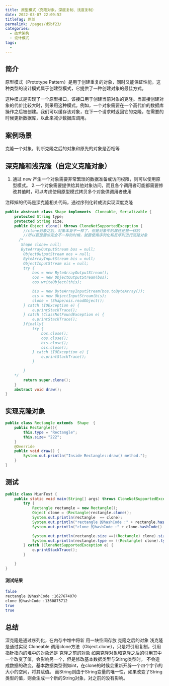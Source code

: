 ```yaml
---
title: 原型模式（克隆对象，深度复制、浅度复制）
date: 2022-03-07 22:09:52
titleTag: 原创
permalink: /pages/d5bf23/
categories: 
  - 技术架构
  - 设计模式
tags: 
  - 
---
```

## 简介
原型模式（Prototype Pattern）是用于创建重复的对象，同时又能保证性能。这种类型的设计模式属于创建型模式，它提供了一种创建对象的最佳方式。

这种模式是实现了一个原型接口，该接口用于创建当前对象的克隆。当直接创建对象的代价比较大时，则采用这种模式。例如，一个对象需要在一个高代价的数据库操作之后被创建。我们可以缓存该对象，在下一个请求时返回它的克隆，在需要的时候更新数据库，以此来减少数据库调用。

## 案例场景
克隆一个对象，判断克隆之后的对象和原先的对象是否相等

## 深克隆和浅克隆（自定义克隆对象）
1. 通过 new 产生一个对象需要非常繁琐的数据准备或访问权限，则可以使用原型模式。
2.一个对象需要提供给其他对象访问，而且各个调用者可能都需要修改其值时，可以考虑使用原型模式拷贝多个对象供调用者使用

注释掉的代码是深克隆相关代码，通过序列化转成流实现深度克隆
```java 
public abstract class Shape implements  Cloneable, Serializable {
    protected String type;
    protected String size;
    public Object clone() throws CloneNotSupportedException {
        //clone对象之后，对象本身不一样了，但是对象中的属性还是一样的
        //所以要是要求完全不一样的时候，就要使用序列化和反序列进行克隆对象
      /* 
       Shape clone= null;
       ByteArrayOutputStream bos = null;
        ObjectOutputStream oos = null;
        ByteArrayInputStream bis = null;
        ObjectInputStream ois = null;
        try {
            bos = new ByteArrayOutputStream();
            oos = new ObjectOutputStream(bos);
            oos.writeObject(this);

            bis = new ByteArrayInputStream(bos.toByteArray());
            ois = new ObjectInputStream(bis);
            clone = (Shape)ois.readObject();
        } catch (IOException e) {
            e.printStackTrace();
        } catch (ClassNotFoundException e) {
            e.printStackTrace();
        }finally{
            try {
                bos.close();
                oos.close();
                bis.close();
                ois.close();
            } catch (IOException e) {
                e.printStackTrace();
            }

        }
    */
        return super.clone();
    }
    abstract void draw();
}
```
## 实现克隆对象
```java 
public class Rectangle extends  Shape  {
    public Rectangle(){
        this.type = "Rectangle";
        this.size= "222";
    }
    @Override
    public void draw() {
        System.out.println("Inside Rectangle::draw() method.");
    }
}

```
## 测试
```java 
public class MianTest {
    public static void main(String[] args) throws CloneNotSupportedException {
        try {
            Rectangle rectangle = new Rectangle();
            Object clone = (Rectangle)rectangle.clone();
            System.out.println(rectangle  == clone);
            System.out.println("rectangle 的hashCode :" + rectangle.hashCode() );
            System.out.println("clone 的hashCode :" + clone.hashCode() );

            System.out.println(rectangle.size ==((Rectangle) clone).size);
            System.out.println(rectangle.type == ((Rectangle) clone).type);
        } catch (CloneNotSupportedException e) {
            e.printStackTrace();
        }

    }
}

```
#### 测试结果
```sh 
false
rectangle 的hashCode :1627674070
clone 的hashCode :1360875712
true
true

```
## 总结
深克隆是通过序列化，在内存中堆中将新 用一块空间存放 克隆之后的对象
浅克隆是通过实现 Cloneable 调用clone方法（Object.clone），只是将引用复制，引用指针指向的堆中的对象还是 克隆之前的对象
如果克隆对象和克隆之后的引用其中一个改变了值，会影响另一个，但是修改基本数据类型与Stirng类型时，
不会造成数据的改变，基本数据类型例如int，在clone的时候会重新开辟一个四个字节的大小的空间，将其赋值。
而String则由于String变量的唯一性，如果改变了String类型的值，则会生成一个新的String对象，对之前的没有影响。


